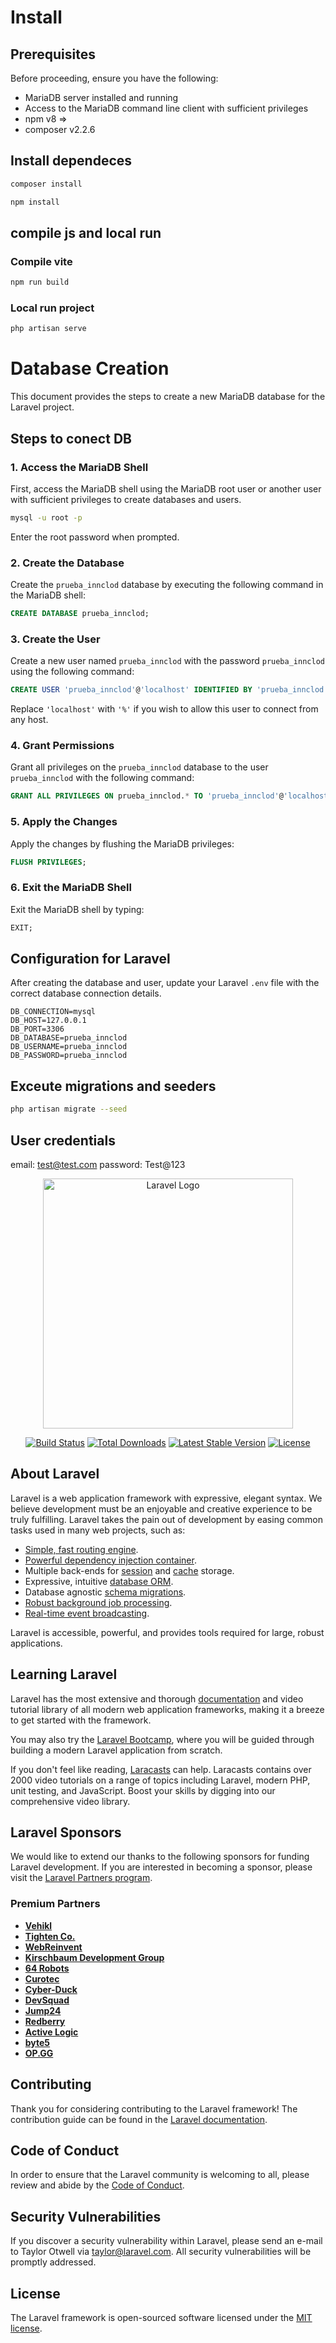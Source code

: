 
# Install

## Prerequisites

Before proceeding, ensure you have the following:
- MariaDB server installed and running
- Access to the MariaDB command line client with sufficient privileges
- npm v8 =>
- composer v2.2.6

## Install dependeces
```bash
composer install
```
```bash
npm install
```
## compile js and local run

### Compile vite
```bash
npm run build
```

### Local run project
```bash
php artisan serve
```

# Database Creation

This document provides the steps to create a new MariaDB database for the Laravel project.

## Steps to conect DB

### 1. Access the MariaDB Shell

First, access the MariaDB shell using the MariaDB root user or another user with sufficient privileges to create databases and users.

```bash
mysql -u root -p
```

Enter the root password when prompted.

### 2. Create the Database

Create the `prueba_innclod` database by executing the following command in the MariaDB shell:

```sql
CREATE DATABASE prueba_innclod;
```

### 3. Create the User

Create a new user named `prueba_innclod` with the password `prueba_innclod` using the following command:

```sql
CREATE USER 'prueba_innclod'@'localhost' IDENTIFIED BY 'prueba_innclod';
```

Replace `'localhost'` with `'%'` if you wish to allow this user to connect from any host.

### 4. Grant Permissions

Grant all privileges on the `prueba_innclod` database to the user `prueba_innclod` with the following command:

```sql
GRANT ALL PRIVILEGES ON prueba_innclod.* TO 'prueba_innclod'@'localhost';
```

### 5. Apply the Changes

Apply the changes by flushing the MariaDB privileges:

```sql
FLUSH PRIVILEGES;
```

### 6. Exit the MariaDB Shell

Exit the MariaDB shell by typing:

```sql
EXIT;
```

## Configuration for Laravel

After creating the database and user, update your Laravel `.env` file with the correct database connection details.

```plaintext
DB_CONNECTION=mysql
DB_HOST=127.0.0.1
DB_PORT=3306
DB_DATABASE=prueba_innclod
DB_USERNAME=prueba_innclod
DB_PASSWORD=prueba_innclod
```
## Exceute migrations and seeders
```bash
php artisan migrate --seed
```
## User credentials

email: test@test.com
password: Test@123


<p align="center"><a href="https://laravel.com" target="_blank"><img src="https://raw.githubusercontent.com/laravel/art/master/logo-lockup/5%20SVG/2%20CMYK/1%20Full%20Color/laravel-logolockup-cmyk-red.svg" width="400" alt="Laravel Logo"></a></p>

<p align="center">
<a href="https://github.com/laravel/framework/actions"><img src="https://github.com/laravel/framework/workflows/tests/badge.svg" alt="Build Status"></a>
<a href="https://packagist.org/packages/laravel/framework"><img src="https://img.shields.io/packagist/dt/laravel/framework" alt="Total Downloads"></a>
<a href="https://packagist.org/packages/laravel/framework"><img src="https://img.shields.io/packagist/v/laravel/framework" alt="Latest Stable Version"></a>
<a href="https://packagist.org/packages/laravel/framework"><img src="https://img.shields.io/packagist/l/laravel/framework" alt="License"></a>
</p>

## About Laravel

Laravel is a web application framework with expressive, elegant syntax. We believe development must be an enjoyable and creative experience to be truly fulfilling. Laravel takes the pain out of development by easing common tasks used in many web projects, such as:

- [Simple, fast routing engine](https://laravel.com/docs/routing).
- [Powerful dependency injection container](https://laravel.com/docs/container).
- Multiple back-ends for [session](https://laravel.com/docs/session) and [cache](https://laravel.com/docs/cache) storage.
- Expressive, intuitive [database ORM](https://laravel.com/docs/eloquent).
- Database agnostic [schema migrations](https://laravel.com/docs/migrations).
- [Robust background job processing](https://laravel.com/docs/queues).
- [Real-time event broadcasting](https://laravel.com/docs/broadcasting).

Laravel is accessible, powerful, and provides tools required for large, robust applications.

## Learning Laravel

Laravel has the most extensive and thorough [documentation](https://laravel.com/docs) and video tutorial library of all modern web application frameworks, making it a breeze to get started with the framework.

You may also try the [Laravel Bootcamp](https://bootcamp.laravel.com), where you will be guided through building a modern Laravel application from scratch.

If you don't feel like reading, [Laracasts](https://laracasts.com) can help. Laracasts contains over 2000 video tutorials on a range of topics including Laravel, modern PHP, unit testing, and JavaScript. Boost your skills by digging into our comprehensive video library.

## Laravel Sponsors

We would like to extend our thanks to the following sponsors for funding Laravel development. If you are interested in becoming a sponsor, please visit the [Laravel Partners program](https://partners.laravel.com).

### Premium Partners

- **[Vehikl](https://vehikl.com/)**
- **[Tighten Co.](https://tighten.co)**
- **[WebReinvent](https://webreinvent.com/)**
- **[Kirschbaum Development Group](https://kirschbaumdevelopment.com)**
- **[64 Robots](https://64robots.com)**
- **[Curotec](https://www.curotec.com/services/technologies/laravel/)**
- **[Cyber-Duck](https://cyber-duck.co.uk)**
- **[DevSquad](https://devsquad.com/hire-laravel-developers)**
- **[Jump24](https://jump24.co.uk)**
- **[Redberry](https://redberry.international/laravel/)**
- **[Active Logic](https://activelogic.com)**
- **[byte5](https://byte5.de)**
- **[OP.GG](https://op.gg)**

## Contributing

Thank you for considering contributing to the Laravel framework! The contribution guide can be found in the [Laravel documentation](https://laravel.com/docs/contributions).

## Code of Conduct

In order to ensure that the Laravel community is welcoming to all, please review and abide by the [Code of Conduct](https://laravel.com/docs/contributions#code-of-conduct).

## Security Vulnerabilities

If you discover a security vulnerability within Laravel, please send an e-mail to Taylor Otwell via [taylor@laravel.com](mailto:taylor@laravel.com). All security vulnerabilities will be promptly addressed.

## License

The Laravel framework is open-sourced software licensed under the [MIT license](https://opensource.org/licenses/MIT).
